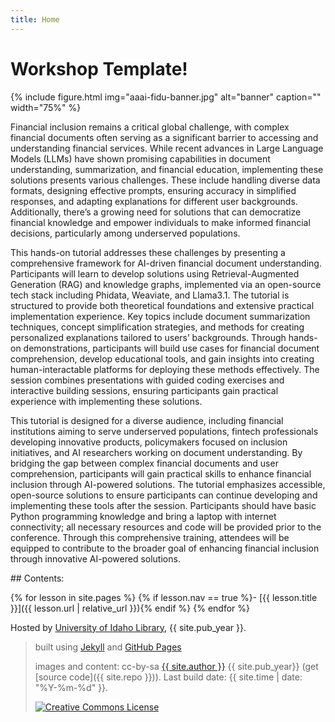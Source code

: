 ```yaml
---
title: Home
---
```


# Workshop Template!

{% include figure.html img="aaai-fidu-banner.jpg" alt="banner" caption="" width="75%" %}

Financial inclusion remains a critical global challenge, with complex financial documents often serving as a significant barrier to accessing and understanding financial services. While recent advances in Large Language Models (LLMs) have shown promising capabilities in document understanding, summarization, and financial education, implementing these solutions presents various challenges. These include handling diverse data formats, designing effective prompts, ensuring accuracy in simplified responses, and adapting explanations for different user backgrounds. Additionally, there’s a growing need for solutions that can democratize financial knowledge and empower individuals to make informed financial decisions, particularly among underserved populations.

This hands-on tutorial addresses these challenges by presenting a comprehensive framework for AI-driven financial document understanding. Participants will learn to develop solutions using Retrieval-Augmented Generation (RAG) and knowledge graphs, implemented via an open-source tech stack including Phidata, Weaviate, and Llama3.1. The tutorial is structured to provide both theoretical foundations and extensive practical implementation experience. Key topics include document summarization techniques, concept simplification strategies, and methods for creating personalized explanations tailored to users’ backgrounds. Through hands-on demonstrations, participants will build use cases for financial document comprehension, develop educational tools, and gain insights into creating human-interactable platforms for deploying these methods effectively. The session combines presentations with guided coding exercises and interactive building sessions, ensuring participants gain practical experience with implementing these solutions.

This tutorial is designed for a diverse audience, including financial institutions aiming to serve underserved populations, fintech professionals developing innovative products, policymakers focused on inclusion initiatives, and AI researchers working on document understanding. By bridging the gap between complex financial documents and user comprehension, participants will gain practical skills to enhance financial inclusion through AI-powered solutions. The tutorial emphasizes accessible, open-source solutions to ensure participants can continue developing and implementing these tools after the session. Participants should have basic Python programming knowledge and bring a laptop with internet connectivity; all necessary resources and code will be provided prior to the conference. Through this comprehensive training, attendees will be equipped to contribute to the broader goal of enhancing financial inclusion through innovative AI-powered solutions.

<div class="toc" markdown="1">
## Contents:

{% for lesson in site.pages %}
{% if lesson.nav == true %}- [{{ lesson.title }}]({{ lesson.url | relative_url }}){% endif %}
{% endfor %}
</div>

Hosted by [University of Idaho Library](http://www.lib.uidaho.edu/), {{ site.pub_year }}.
 
> built using [Jekyll](https://jekyllrb.com/) and [GitHub Pages](https://pages.github.com/)
>
> images and content: cc-by-sa <a href="https://github.com/{{ site.github_username }}">{{ site.author }}</a> {{ site.pub_year}} (get [source code]({{ site.repo }})).
> Last build date: {{ site.time | date: "%Y-%m-%d" }}.
>
> <a href="http://creativecommons.org/licenses/by-sa/4.0/" rel="license"><img style="border-width: 0;" src="https://i.creativecommons.org/l/by-sa/4.0/88x31.png" alt="Creative Commons License" /></a>
